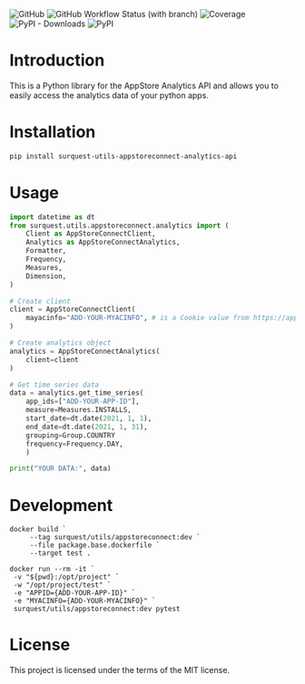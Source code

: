 ![GitHub](https://img.shields.io/github/license/surquest/python-appstore-analytics-api?style=flat-square)
![GitHub Workflow Status (with branch)](https://img.shields.io/github/actions/workflow/status/surquest/python-appstore-analytics-api/test.yml?branch=main&style=flat-square)
![Coverage](https://img.shields.io/endpoint?url=https://gist.githubusercontent.com/surquest/6e25c317000917840152a5e702e71963/raw/python-appstore-analytics-api.json&style=flat-square)
![PyPI - Downloads](https://img.shields.io/pypi/dm/surquest-utils-appstoreconnect-analytics-api?style=flat-square)
![PyPI](https://img.shields.io/pypi/v/surquest-utils-appstoreconnect-analytics-api)

# Introduction

This is a Python library for the AppStore Analytics API and allows you to easily access the analytics data of your python apps.

# Installation

```bash
pip install surquest-utils-appstoreconnect-analytics-api
```

# Usage

```python
import datetime as dt
from surquest.utils.appstoreconnect.analytics import (
    Client as AppStoreConnectClient,
    Analytics as AppStoreConnectAnalytics,
    Formatter,
    Frequency,
    Measures,
    Dimension,
)

# Create client
client = AppStoreConnectClient(
    mayacinfo="ADD-YOUR-MYACINFO", # is a Cookie value from https://appstoreconnect.apple.com/
)

# Create analytics object
analytics = AppStoreConnectAnalytics(
    client=client
)

# Get time series data
data = analytics.get_time_series(
    app_ids=["ADD-YOUR-APP-ID"],
    measure=Measures.INSTALLS,
    start_date=dt.date(2021, 1, 1),
    end_date=dt.date(2021, 1, 31),
    grouping=Group.COUNTRY
    frequency=Frequency.DAY,
    )

print("YOUR DATA:", data)
```

# Development

```
docker build `
     --tag surquest/utils/appstoreconnect:dev `
     --file package.base.dockerfile `
     --target test .

docker run --rm -it `
 -v "${pwd}:/opt/project" `
 -w "/opt/project/test" `
 -e "APPID={ADD-YOUR-APP-ID}" `
 -e "MYACINFO={ADD-YOUR-MYACINFO}" `
 surquest/utils/appstoreconnect:dev pytest
```

# License

This project is licensed under the terms of the MIT license.
